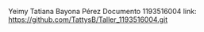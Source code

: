 Yeimy Tatiana Bayona Pérez
Documento 1193516004
link: https://github.com/TattysB/Taller_1193516004.git
